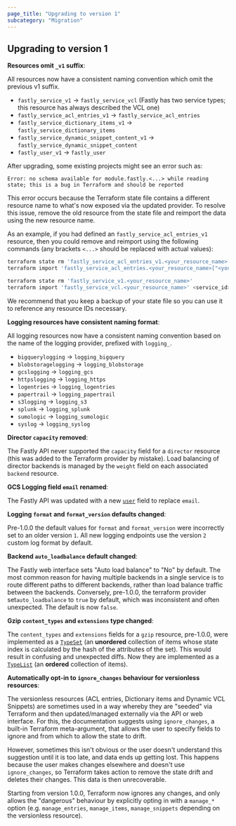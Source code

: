 ```yaml
---
page_title: "Upgrading to version 1"
subcategory: "Migration"
---
```


## Upgrading to version 1

**Resources omit `_v1` suffix**:

All resources now have a consistent naming convention which omit the previous v1 suffix.

- `fastly_service_v1` -> `fastly_service_vcl` (Fastly has two service types; this resource has always described the VCL one)
- `fastly_service_acl_entries_v1` -> `fastly_service_acl_entries`
- `fastly_service_dictionary_items_v1` -> `fastly_service_dictionary_items`
- `fastly_service_dynamic_snippet_content_v1` -> `fastly_service_dynamic_snippet_content`
- `fastly_user_v1` -> `fastly_user`

After upgrading, some existing projects might see an error such as:

```
Error: no schema available for module.fastly.<...> while reading state; this is a bug in Terraform and should be reported
```

This error occurs because the Terraform state file contains a different resource name to what's now exposed via the updated provider. To resolve this issue, remove the old resource from the state file and reimport the data using the new resource name.

As an example, if you had defined an `fastly_service_acl_entries_v1` resource, then you could remove and reimport using the following commands (any brackets `<...>` should be replaced with actual values):

```bash
terraform state rm 'fastly_service_acl_entries_v1.<your_resource_name>["<your_acl_name>"]'
terraform import 'fastly_service_acl_entries.<your_resource_name>["<your_acl_name>"]' <service_id>/<acl_id>

terraform state rm 'fastly_service_v1.<your_resource_name>'
terraform import 'fastly_service_vcl.<your_resource_name>' <service_id>
```

We recommend that you keep a backup of your state file so you can use it to reference any resource IDs necessary.

**Logging resources have consistent naming format**:

All logging resources now have a consistent naming convention based on the name of the logging provider, prefixed with `logging_`.

- `bigquerylogging` -> `logging_bigquery`
- `blobstoragelogging` -> `logging_blobstorage`
- `gcslogging` -> `logging_gcs`
- `httpslogging` -> `logging_https`
- `logentries` -> `logging_logentries`
- `papertrail` -> `logging_papertrail`
- `s3logging` -> `logging_s3`
- `splunk` -> `logging_splunk`
- `sumologic` -> `logging_sumologic`
- `syslog` -> `logging_syslog`

**Director `capacity` removed**:

The Fastly API never supported the `capacity` field for a `director` resource (this was added to the Terraform provider by mistake). Load balancing of director backends is managed by the `weight` field on each associated `backend` resource.

**GCS Logging field `email` renamed**:

The Fastly API was updated with a new [`user`](https://developer.fastly.com/reference/api/logging/gcs/) field to replace `email`.

**Logging `format` and `format_version` defaults changed**:

Pre-1.0.0 the default values for `format` and `format_version` were incorrectly set to an older version `1`. All new logging endpoints use the version `2` custom log format by default.

**Backend `auto_loadbalance` default changed**:

The Fastly web interface sets "Auto load balance" to "No" by default. The most common reason for having multiple backends in a single service is to route different paths to different backends, rather than load balance traffic between the backends. Conversely, pre-1.0.0, the terraform provider set`auto_loadbalance` to `true` by default, which was inconsistent and often unexpected. The default is now `false`.

**Gzip `content_types` and `extensions` type changed**:

The `content_types` and `extensions` fields for a `gzip` resource, pre-1.0.0, were implemented as a [`TypeSet`](https://www.terraform.io/plugin/sdkv2/schemas/schema-types#typeset) (an **unordered** collection of items whose state index is calculated by the hash of the attributes of the set). This would result in confusing and unexpected diffs. Now they are implemented as a [`TypeList`](https://www.terraform.io/plugin/sdkv2/schemas/schema-types#typelist) (an **ordered** collection of items).

**Automatically opt-in to `ignore_changes` behaviour for versionless resources**:

The versionless resources (ACL entries, Dictionary items and Dynamic VCL Snippets) are sometimes used in a way whereby they are "seeded" via Terraform and then updated/managed externally via the API or web interface. For this, the documentation suggests using `ignore_changes`, a built-in Terraform meta-argument, that allows the user to specify fields to ignore and from which to allow the state to drift.

However, sometimes this isn't obvious or the user doesn't understand this suggestion until it is too late, and data ends up getting lost. This happens because the user makes changes elsewhere and doesn't use `ignore_changes`, so Terraform takes action to remove the state drift and deletes their changes. This data is then unrecoverable.

Starting from version 1.0.0, Terraform now ignores any changes, and only allows the "dangerous" behaviour by explicitly opting in with a `manage_*` option (e.g. `manage_entries`, `manage_items`, `manage_snippets` depending on the versionless resource).
